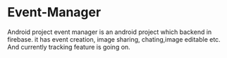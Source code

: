 # Event-Manager
Android project
event manager is an android project which backend in firebase. it has event creation, image sharing, chating,image editable etc. And currently tracking feature is going on.
